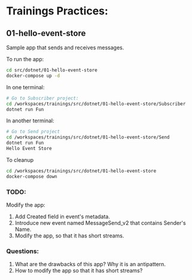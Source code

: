 # Trainings Practices:


## 01-hello-event-store
Sample app that sends and receives messages.

To run the app:
```bash
cd src/dotnet/01-hello-event-store
docker-compose up -d
```

In one terminal:
```bash
# Go to Subscriber project:
cd /workspaces/trainings/src/dotnet/01-hello-event-store/Subscriber
dotnet run Fun
```

In another terminal:
```bash
# Go to Send project
cd /workspaces/trainings/src/dotnet/01-hello-event-store/Send
dotnet run Fun
Hello Event Store
```

To cleanup

```bash
cd /workspaces/trainings/src/dotnet/01-hello-event-store
docker-compose down
```

### TODO:

Modify the app:
1) Add Created field in event's metadata.
2) Introduce new event named MessageSend_v2 that contains Sender's Name.
3) Modify the app, so that it has short streams. 

### Questions:

1. What are the drawbacks of this app? Why it is an antipattern.
2. How to modify the app so that it has short streams?